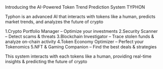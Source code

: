 Introducing the AI-Powered Token Trend Prediction System TYPHON

Typhon is an advanced AI that interacts with tokens like a human, predicts market trends, and analyzes the future of crypto

1.Crypto Portfolio Manager – Optimize your investments 
2.Security Scanner – Detect scams & threats 
3.Blockchain Investigator – Trace stolen funds & analyze on-chain activity 
4.Token Economy Optimizer – Perfect your Tokenomics 
5.NFT & Gaming Companion – Find the best deals & strategies 

This system interacts with each tokens like a human, providing real-time insights & predicting the future of crypto
